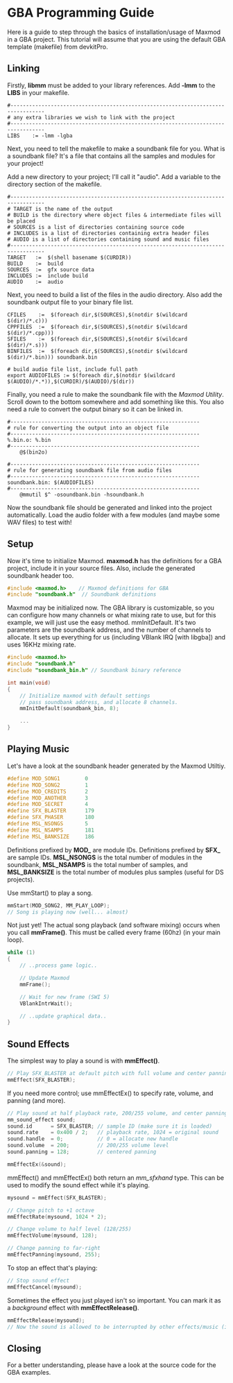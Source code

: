 # GBA Programming Guide

Here is a guide to step through the basics of installation/usage of Maxmod in a
GBA project. This tutorial will assume that you are using the default GBA
template (makefile) from devkitPro.

## Linking

Firstly, **libmm** must be added to your library references. Add **-lmm** to the
**LIBS** in your makefile.

```make
#---------------------------------------------------------------------------------
# any extra libraries we wish to link with the project
#---------------------------------------------------------------------------------
LIBS    := -lmm -lgba
```

Next, you need to tell the makefile to make a soundbank file for you. What is a
soundbank file? It's a file that contains all the samples and modules for your
project!

Add a new directory to your project; I'll call it "audio". Add a variable to the
directory section of the makefile.

```make
#---------------------------------------------------------------------------------
# TARGET is the name of the output
# BUILD is the directory where object files & intermediate files will be placed
# SOURCES is a list of directories containing source code
# INCLUDES is a list of directories containing extra header files
# AUDIO is a list of directories containing sound and music files
#---------------------------------------------------------------------------------
TARGET   :=  $(shell basename $(CURDIR))
BUILD    :=  build
SOURCES  :=  gfx source data
INCLUDES :=  include build
AUDIO    :=  audio
```

Next, you need to build a list of the files in the audio directory. Also add the
soundbank output file to your binary file list.

```make
CFILES    :=  $(foreach dir,$(SOURCES),$(notdir $(wildcard $(dir)/*.c)))
CPPFILES  :=  $(foreach dir,$(SOURCES),$(notdir $(wildcard $(dir)/*.cpp)))
SFILES    :=  $(foreach dir,$(SOURCES),$(notdir $(wildcard $(dir)/*.s)))
BINFILES  :=  $(foreach dir,$(SOURCES),$(notdir $(wildcard $(dir)/*.bin))) soundbank.bin

# build audio file list, include full path
export AUDIOFILES := $(foreach dir,$(notdir $(wildcard $(AUDIO)/*.*)),$(CURDIR)/$(AUDIO)/$(dir))
```

Finally, you need a rule to make the soundbank file with the *Maxmod Utility*.
Scroll down to the bottom somewhere and add something like this. You also need a
rule to convert the output binary so it can be linked in.

```make
#-------------------------------------------------------------
# rule for converting the output into an object file
#-------------------------------------------------------------
%.bin.o: %.bin
#-------------------------------------------------------------
	@$(bin2o)

#-------------------------------------------------------------
# rule for generating soundbank file from audio files
#-------------------------------------------------------------
soundbank.bin: $(AUDIOFILES)
#-------------------------------------------------------------
	@mmutil $^ -osoundbank.bin -hsoundbank.h
```

Now the soundbank file should be generated and linked into the project
automatically. Load the audio folder with a few modules (and maybe some WAV
files) to test with!

## Setup

Now it's time to initialize Maxmod. **maxmod.h** has the definitions for a GBA
project, include it in your source files. Also, include the generated soundbank
header too.

```c
#include <maxmod.h>    // Maxmod definitions for GBA
#include "soundbank.h"  // Soundbank definitions
```

Maxmod may be initialized now. The GBA library is customizable, so you can
configure how many channels or what mixing rate to use, but for this example, we
will just use the easy method. mmInitDefault. It's two parameters are the
soundbank address, and the number of channels to allocate. It sets up everything
for us (including VBlank IRQ [with libgba]) and uses 16KHz mixing rate.

```c
#include <maxmod.h>
#include "soundbank.h"
#include "soundbank_bin.h" // Soundbank binary reference

int main(void)
{
    // Initialize maxmod with default settings
    // pass soundbank address, and allocate 8 channels.
    mmInitDefault(soundbank_bin, 8);

    ...
}
```

## Playing Music

Let's have a look at the soundbank header generated by the Maxmod Utiltiy.

```c
#define MOD_SONG1        0
#define MOD_SONG2        1
#define MOD_CREDITS      2
#define MOD_ANOTHER      3
#define MOD_SECRET       4
#define SFX_BLASTER      179
#define SFX_PHASER       180
#define MSL_NSONGS       5
#define MSL_NSAMPS       181
#define MSL_BANKSIZE     186
```

Definitions prefixed by **MOD_** are module IDs. Definitions prefixed by
**SFX_** are sample IDs. **MSL_NSONGS** is the total number of modules in the
soundbank, **MSL_NSAMPS** is the total number of samples, and **MSL_BANKSIZE**
is the total number of modules plus samples (useful for DS projects).

Use mmStart() to play a song.

```c
mmStart(MOD_SONG2, MM_PLAY_LOOP);
// Song is playing now (well... almost)
```

Not just yet! The actual song playback (and software mixing) occurs when you
call **mmFrame()**. This must be called every frame (60hz) (in your main loop).

```c
while (1)
{
    // ..process game logic..

    // Update Maxmod
    mmFrame();

    // Wait for new frame (SWI 5)
    VBlankIntrWait();

    // ..update graphical data..
}
```

## Sound Effects

The simplest way to play a sound is with **mmEffect()**.

```c
// Play SFX_BLASTER at default pitch with full volume and center panning
mmEffect(SFX_BLASTER);
```

If you need more control; use mmEffectEx() to specify rate, volume, and panning (and more).

```c
// Play sound at half playback rate, 200/255 volume, and center panning
mm_sound_effect sound;
sound.id      = SFX_BLASTER; // sample ID (make sure it is loaded)
sound.rate    = 0x400 / 2;   // playback rate, 1024 = original sound
sound.handle  = 0;           // 0 = allocate new handle
sound.volume  = 200;         // 200/255 volume level
sound.panning = 128;         // centered panning

mmEffectEx(&sound);
```

mmEffect() and mmEffectEx() both return an *mm_sfxhand* type. This can be used
to modify the sound effect while it's playing.

```c
mysound = mmEffect(SFX_BLASTER);

// Change pitch to +1 octave
mmEffectRate(mysound, 1024 * 2);

// Change volume to half level (128/255)
mmEffectVolume(mysound, 128);

// Change panning to far-right
mmEffectPanning(mysound, 255);
```

To stop an effect that's playing:

```c
// Stop sound effect
mmEffectCancel(mysound);
```

Sometimes the effect you just played isn't so important. You can mark it as a
*background* effect with **mmEffectRelease()**.

```c
mmEffectRelease(mysound);
// Now the sound is allowed to be interrupted by other effects/music (if the need arises)
```

## Closing

For a better understanding, please have a look at the source code for the GBA
examples.
